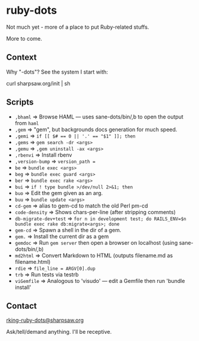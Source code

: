 ruby-dots
========

Not much yet - more of a place to put Ruby-related stuffs.

More to come.

Context
-------

Why "-dots"?  See the system I start with:

  curl sharpsaw.org/init | sh

Scripts
-------

<!--
Requires: https://github.com/sharpsaw/perl-dots (for its bin/bin-docs)
Update by having sharpsaw/perl-dots then Y@" on the next line:
jjV}k!bin-docs
-->
* `,bhaml` ⇒ Browse HAML — uses sane-dots/bin/,b to open the output from `haml`
* `,gem` ⇒ "gem", but backgrounds docs generation for much speed.
* `,gemi` ⇒ `if [[ $# == 0 || '.' == "$1" ]]; then`
* `,gems` ⇒ `gem search -dr <args>`
* `,gemu` ⇒ `,gem uninstall -ax <args>`
* `,rbenvi` ⇒ Install rbenv
* `,version-bump` ⇒ `version_path =`
* `be` ⇒ `bundle exec <args>`
* `beg` ⇒ `bundle exec guard <args>`
* `ber` ⇒ `bundle exec rake <args>`
* `bui` ⇒ `if ! type bundle >/dev/null 2>&1; then`
* `buo` ⇒ Edit the gem given as an arg.
* `buu` ⇒ `bundle update <args>`
* `cd-gem` ⇒ alias to gem-cd to match the old Perl pm-cd
* `code-density` ⇒ Shows chars-per-line (after stripping comments)
* `db-migrate-dev+test` ⇒ `for n in development test; do RAILS_ENV=$n bundle exec rake db:migrate<args>; done`
* `gem-cd` ⇒ Spawn a shell in the dir of a gem.
* `gem.` ⇒ Install the current dir as a gem
* `gemdoc` ⇒ Run `gem server` then open a browser on localhost (using sane-dots/bin/,b)
* `md2html` ⇒ Convert Markdown to HTML (outputs filename.md as filename.html)
* `rdie` ⇒ `file_line = ARGV[0].dup`
* `trb` ⇒ Run tests via testrb
* `viGemfile` ⇒ Analogous to 'visudo' — edit a Gemfile then run 'bundle install'

Contact
-------

rking-ruby-dots@sharpsaw.org

Ask/tell/demand anything. I'll be receptive.
